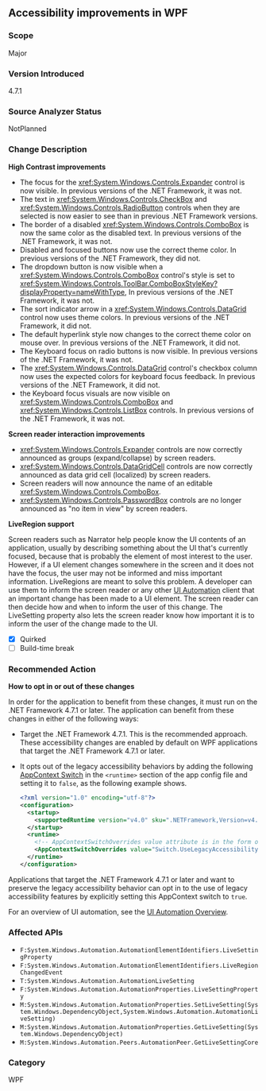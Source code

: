 ## Accessibility improvements in WPF

### Scope
Major

### Version Introduced
4.7.1

### Source Analyzer Status
NotPlanned

### Change Description
__High Contrast improvements__</br> 

- The focus for the <xref:System.Windows.Controls.Expander> control is now visible. In previous versions of the .NET Framework, it was not.
- The text in <xref:System.Windows.Controls.CheckBox> and <xref:System.Windows.Controls.RadioButton> controls when they are selected is now easier to see than in previous .NET Framework versions.
- The border of a disabled <xref:System.Windows.Controls.ComboBox> is now the same color as the disabled text. In previous versions of the .NET Framework, it was not.
- Disabled and focused buttons now use the correct theme color. In previous versions of the .NET Framework, they did not.
- The dropdown button is now visible when a <xref:System.Windows.Controls.ComboBox> control's style is set to <xref:System.Windows.Controls.ToolBar.ComboBoxStyleKey?displayProperty=nameWithType>, In previous versions of the .NET Framework, it was not.
- The sort indicator arrow in a <xref:System.Windows.Controls.DataGrid> control now uses theme colors. In previous versions of the .NET Framework, it did not.
- The default hyperlink style now changes to the correct theme color on mouse over. In previous versions of the .NET Framework, it did not.
- The Keyboard focus on radio buttons is now visible. In previous versions of the .NET Framework, it was not.
- The <xref:System.Windows.Controls.DataGrid> control's checkbox column now uses the expected colors for keyboard focus feedback. In previous versions of the .NET Framework, it did not.
- the Keyboard focus visuals are now visible on <xref:System.Windows.Controls.ComboBox> and <xref:System.Windows.Controls.ListBox> controls. In previous versions of the .NET Framework, it was not.</p>


__Screen reader interaction improvements__</br>

- <xref:System.Windows.Controls.Expander> controls are now correctly announced as groups (expand/collapse) by screen readers.
- <xref:System.Windows.Controls.DataGridCell> controls are now correctly announced as data grid cell (localized) by screen readers.
- Screen readers will now announce the name of an editable <xref:System.Windows.Controls.ComboBox>.
- <xref:System.Windows.Controls.PasswordBox> controls are no longer announced as "no item in view" by screen readers.</p>


__LiveRegion support__</br>

Screen readers such as Narrator help people know the UI contents of an application, usually by describing something about the UI that's currently focused, because that is probably the element of most interest to the user. However, if a UI element changes somewhere in the screen and it does not have the focus, the user may not be informed and miss important information.
LiveRegions are meant to solve this problem. A developer can use them to inform the screen reader or any other [UI Automation](~/docs/framework/ui-automation/ui-automation-overview.md) client that an important change has been made to a UI element. The screen reader can then decide how and when to inform the user of this change.
The LiveSetting property also lets the screen reader know how important it is to inform the user of the change made to the UI.


- [x] Quirked
- [ ] Build-time break

### Recommended Action
__How to opt in or out of these changes__</br>

In order for the application to benefit from these changes, it must run on the .NET Framework 4.7.1 or later. The application can benefit from these changes in either of the following ways:
- Target the .NET Framework 4.7.1. This is the recommended approach. These accessibility changes are enabled by default on WPF applications that target the .NET Framework 4.7.1 or later.
- It opts out of the legacy accessibility behaviors by adding the following [AppContext Switch](~/docs/framework/configure-apps/file-schema/runtime/appcontextswitchoverrides-element.md) in the `<runtime>` section of the app config file and setting it to `false`, as the following example shows.
    
    ```xml
    <?xml version="1.0" encoding="utf-8"?>
    <configuration>
      <startup>
        <supportedRuntime version="v4.0" sku=".NETFramework,Version=v4.7"/>
      </startup>
      <runtime>
        <!-- AppContextSwitchOverrides value attribute is in the form of 'key1=true|false;key2=true|false  -->
        <AppContextSwitchOverrides value="Switch.UseLegacyAccessibilityFeatures=false" />
      </runtime>
    </configuration>
    ```

Applications that target the .NET Framework 4.7.1 or later and want to preserve the legacy accessibility behavior can opt in to the use of legacy accessibility features by explicitly setting this AppContext switch to ```true```.</br>

For an overview of UI automation, see the [UI Automation Overview](~/docs/framework/ui-automation/ui-automation-overview.md).

### Affected APIs
* `F:System.Windows.Automation.AutomationElementIdentifiers.LiveSettingProperty`
* `F:System.Windows.Automation.AutomationElementIdentifiers.LiveRegionChangedEvent`
* `T:System.Windows.Automation.AutomationLiveSetting`
* `F:System.Windows.Automation.AutomationProperties.LiveSettingProperty`
* `M:System.Windows.Automation.AutomationProperties.SetLiveSetting(System.Windows.DependencyObject,System.Windows.Automation.AutomationLiveSetting)`
* `M:System.Windows.Automation.AutomationProperties.GetLiveSetting(System.Windows.DependencyObject)`
* `M:System.Windows.Automation.Peers.AutomationPeer.GetLiveSettingCore`



### Category
WPF

<!--
    ### Original Bug
401856
431603
447592
437426
437425
437424
447486
443935
437421
436104
430176

429415
453792
404634
446435
386494
-->

<!-- breaking change id: 195 -->
